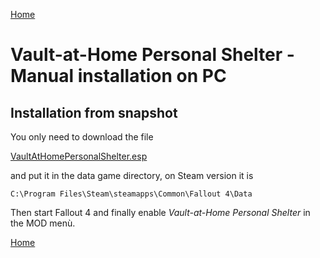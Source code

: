 [Home](/README.md)

# Vault-at-Home Personal Shelter - Manual installation on PC

## Installation from snapshot

You only need to download the file

[VaultAtHomePersonalShelter.esp](/VaultAtHomePersonalShelter.esp)

and put it in the data game directory, on Steam version it is

```
C:\Program Files\Steam\steamapps\Common\Fallout 4\Data
```

Then start Fallout 4 and finally enable *Vault-at-Home Personal Shelter* in the MOD menù.

[Home](/README.md)
